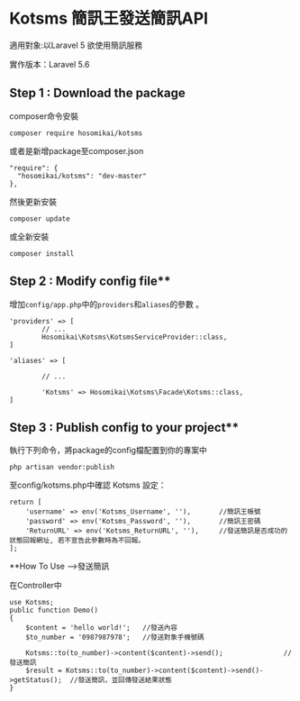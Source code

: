 # Kotsms 簡訊王發送簡訊API

適用對象:以Laravel 5 欲使用簡訊服務

實作版本：Laravel 5.6

## Step 1 : Download the package

composer命令安裝	
```
composer require hosomikai/kotsms
```
或者是新增package至composer.json
```
"require": {
  "hosomikai/kotsms": "dev-master"
},
```
然後更新安裝
```
composer update
```
或全新安裝
```
composer install
```

## Step 2 : Modify config file**

增加`config/app.php`中的`providers`和`aliases`的參數 。
```
'providers' => [ 
        // ... 
        Hosomikai\Kotsms\KotsmsServiceProvider::class, 
]

'aliases' => [ 

        // ... 
        
        'Kotsms' => Hosomikai\Kotsms\Facade\Kotsms::class, 
]
```

## Step 3 : Publish config to your project**

執行下列命令，將package的config檔配置到你的專案中
```
php artisan vendor:publish
```
至config/kotsms.php中確認 Kotsms 設定：

    return [
        'username' => env('Kotsms_Username', ''),       //簡訊王帳號
        'password' => env('Kotsms_Password', ''),       //簡訊王密碼
        'ReturnURL' => env('Kotsms_ReturnURL', ''),     //發送簡訊是否成功的狀態回報網址, 若不宣告此參數時為不回報。
    ];

**How To Use -->發送簡訊

在Controller中
      
    use Kotsms; 
    public function Demo()
    {   
        $content = 'hello world!';   //發送內容
        $to_number = '0987987978';   //發送對象手機號碼
        
        Kotsms::to(to_number)->content($content)->send();               //發送簡訊
        $result = Kotsms::to(to_number)->content($content)->send()->getStatus();  //發送簡訊，並回傳發送結果狀態
    }
